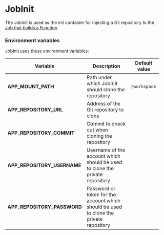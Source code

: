 # JobInit

The JobInit is used as the init container for injecting a Git repository to the [Job that builds a Function](https://kyma-project.io/docs/components/serverless/#details-function-processing-built).

### Environment variables

JobInit uses these environment variables:

| Variable                    | Description                                                                   | Default value |
| --------------------------- | ----------------------------------------------------------------------------- | ------------- |
| **APP_MOUNT_PATH**          | Path under which JobInit should clone the repository                     | `/workspace`
| **APP_REPOSITORY_URL**      | Address of the Git repository to clone                       |
| **APP_REPOSITORY_COMMIT**   | Commit to check out when cloning the repository                                   |
| **APP_REPOSITORY_USERNAME** | Username of the account which should be used to clone the private repository          |
| **APP_REPOSITORY_PASSWORD** | Password or token for the account which should be used to clone the private repository |
